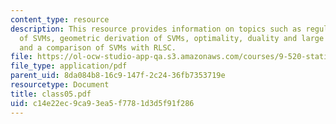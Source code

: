 ```yaml
---
content_type: resource
description: This resource provides information on topics such as regularization derivation
  of SVMs, geometric derivation of SVMs, optimality, duality and large scale SVMs,
  and a comparison of SVMs with RLSC.
file: https://ol-ocw-studio-app-qa.s3.amazonaws.com/courses/9-520-statistical-learning-theory-and-applications-spring-2006/c14e22ec9ca93ea5f7781d3d5f91f286_class05.pdf
file_type: application/pdf
parent_uid: 8da084b8-16c9-147f-2c24-36fb7353719e
resourcetype: Document
title: class05.pdf
uid: c14e22ec-9ca9-3ea5-f778-1d3d5f91f286
---
```


